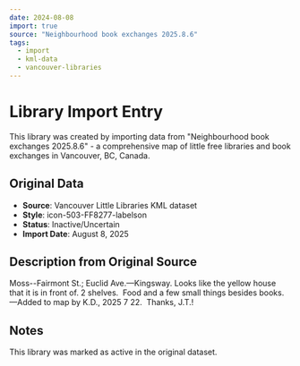 ```yaml
---
date: 2024-08-08
import: true
source: "Neighbourhood book exchanges 2025.8.6"
tags:
  - import
  - kml-data
  - vancouver-libraries
---
```


# Library Import Entry

This library was created by importing data from "Neighbourhood book exchanges 2025.8.6" - a comprehensive map of little free libraries and book exchanges in Vancouver, BC, Canada.

## Original Data

- **Source**: Vancouver Little Libraries KML dataset
- **Style**: icon-503-FF8277-labelson
- **Status**: Inactive/Uncertain
- **Import Date**: August 8, 2025

## Description from Original Source

Moss--Fairmont St.; Euclid Ave.—Kingsway.
Looks like the yellow house that it is in front of.
2 shelves.  
Food and a few small things besides books.
—Added to map by K.D., 2025 7 22.  Thanks, J.T.!



## Notes

This library was marked as active in the original dataset.

